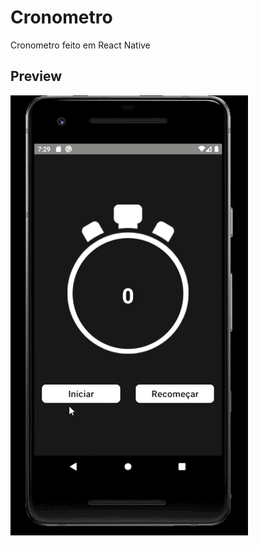 # Cronometro
Cronometro feito em React Native

## Preview

![Aplicativo](https://github.com/ThArthur/cronometro/blob/main/Android%20Emulator%20-%20Pixel_2_API_29_5554%202021-08-10%2016-29-40.gif)
